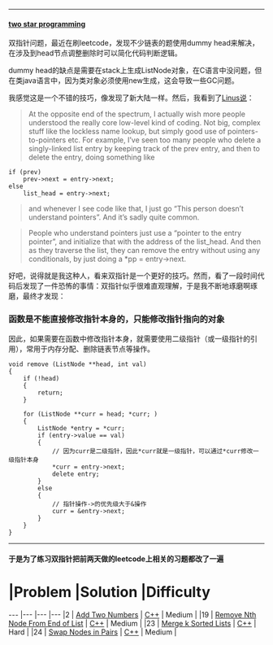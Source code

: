 
----
#### [two star programming](http://wordaligned.org/articles/two-star-programming)

双指针问题，最近在刷leetcode，发现不少链表的题使用dummy head来解决，在涉及到head节点调整删除时可以简化代码判断逻辑。

dummy head的缺点是需要在stack上生成ListNode对象，在C语言中没问题，但在类java语言中，因为类对象必须使用new生成，这会导致一些GC问题。

我感觉这是一个不错的技巧，像发现了新大陆一样。然后，我看到了[Linus说](https://meta.slashdot.org/story/12/10/11/0030249/linus-torvalds-answers-your-questions)：

>At the opposite end of the spectrum, I actually wish more people understood the really core low-level kind of coding. Not big, complex stuff like the lockless name lookup, but simply good use of pointers-to-pointers etc. For example, I’ve seen too many people who delete a singly-linked list entry by keeping track of the prev entry, and then to delete the entry, doing something like

    if (prev)
        prev->next = entry->next;
    else
        list_head = entry->next;
>and whenever I see code like that, I just go “This person doesn’t understand pointers”. And it’s sadly quite common.

>People who understand pointers just use a “pointer to the entry pointer”, and initialize that with the address of the list_head. And then as they traverse the list, they can remove the entry without using any conditionals, by just doing a *pp = entry->next.

好吧，说得就是我这种人，看来双指针是一个更好的技巧。然而，看了一段时间代码后发现了一件恐怖的事情：双指针似乎很难直观理解，于是我不断地琢磨啊琢磨，最终才发现：


### 函数是不能直接修改指针本身的，只能修改指针指向的对象

因此，如果需要在函数中修改指针本身，就需要使用二级指针（或一级指针的引用），常用于内存分配、删除链表节点等操作。

```
void remove (ListNode **head, int val)
{
    if (!head)
    {
        return;
    }
    
    for (ListNode **curr = head; *curr; )
    {
        ListNode *entry = *curr;
        if (entry->value == val)
        {
            // 因为curr是二级指针，因此*curr就是一级指针，可以通过*curr修改一级指针本身
            *curr = entry->next;
            delete entry;
        }
        else
        {
            // 指针操作->的优先级大于&操作
            curr = &entry->next;
        }
    }
}
```

----
#### 于是为了练习双指针把前两天做的leetcode上相关的习题都改了一遍

#   |Problem    |Solution   |Difficulty	
--- |---        |---        |---
|2	    | [Add Two Numbers](https://leetcode.com/problems/add-two-numbers) | [C++](https://github.com/lixianmin/leetcode/tree/master/algorithms/add-two-numbers) | Medium |
|19     | [Remove Nth Node From End of List](https://github.com/lixianmin/leetcode/tree/master/algorithms/remove-nth-node-from-end-of-list) | [C++](https://github.com/lixianmin/leetcode/tree/master/algorithms/remove-nth-node-from-end-of-list) | Medium |
|23	  | [Merge k Sorted Lists](https://leetcode.com/problems/merge-k-sorted-lists/)  | [C++](https://github.com/lixianmin/leetcode/tree/master/algorithms/merge-k-sorted-lists) | Hard |
|24	  | [Swap Nodes in Pairs](https://leetcode.com/problems/swap-nodes-in-pairs/) | [C++](https://github.com/lixianmin/leetcode/tree/master/algorithms/swap-nodes-in-pairs) | Medium |
